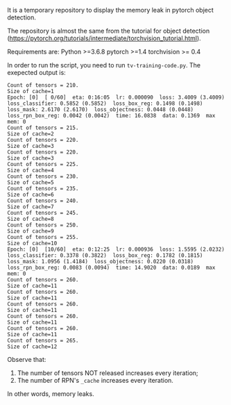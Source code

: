It is a temporary repository to display the memory leak in pytorch object detection.

The repository is almost the same from the tutorial for object detection (https://pytorch.org/tutorials/intermediate/torchvision_tutorial.html).

Requirements are:
Python >=3.6.8
pytorch >=1.4
torchvision >= 0.4

In order to run the script, you need to run `tv-training-code.py`.
The exepected output is:
```
Count of tensors = 210.
Size of cache=1
Epoch: [0]  [ 0/60]  eta: 0:16:05  lr: 0.000090  loss: 3.4009 (3.4009)  loss_classifier: 0.5852 (0.5852)  loss_box_reg: 0.1498 (0.1498)  loss_mask: 2.6170 (2.6170)  loss_objectness: 0.0448 (0.0448)  loss_rpn_box_reg: 0.0042 (0.0042)  time: 16.0838  data: 0.1369  max mem: 0
Count of tensors = 215.
Size of cache=2
Count of tensors = 220.
Size of cache=3
Count of tensors = 220.
Size of cache=3
Count of tensors = 225.
Size of cache=4
Count of tensors = 230.
Size of cache=5
Count of tensors = 235.
Size of cache=6
Count of tensors = 240.
Size of cache=7
Count of tensors = 245.
Size of cache=8
Count of tensors = 250.
Size of cache=9
Count of tensors = 255.
Size of cache=10
Epoch: [0]  [10/60]  eta: 0:12:25  lr: 0.000936  loss: 1.5595 (2.0232)  loss_classifier: 0.3378 (0.3822)  loss_box_reg: 0.1782 (0.1815)  loss_mask: 1.0956 (1.4184)  loss_objectness: 0.0220 (0.0318)  loss_rpn_box_reg: 0.0083 (0.0094)  time: 14.9020  data: 0.0189  max mem: 0
Count of tensors = 260.
Size of cache=11
Count of tensors = 260.
Size of cache=11
Count of tensors = 260.
Size of cache=11
Count of tensors = 260.
Size of cache=11
Count of tensors = 260.
Size of cache=11
Count of tensors = 265.
Size of cache=12
```

Observe that:
1. The number of tensors NOT released increases every iteration;
2. The number of RPN's `_cache` increases every iteration.

In other words, memory leaks.
